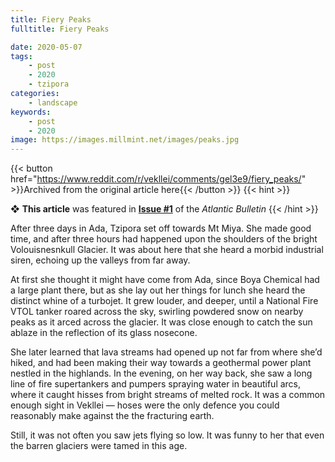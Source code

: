 ```yaml
---
title: Fiery Peaks
fulltitle: Fiery Peaks

date: 2020-05-07
tags:
    - post
    - 2020
    - tzipora
categories:
    - landscape
keywords:
    - post
    - 2020
image: https://images.millmint.net/images/peaks.jpg
---
```

{{< button href="https://www.reddit.com/r/vekllei/comments/gel3e9/fiery_peaks/" >}}Archived from the original article here{{< /button >}}
{{< hint >}}

❖ **This article** was featured in [**Issue #1**](/newsdesk/bulletin/2020/1) of the *Atlantic Bulletin*
{{< /hint >}}

After three days in Ada, Tzipora set off towards Mt Miya. She made good time, and after three hours had happened upon the shoulders of the bright Volouisnesnkull Glacier. It was about here that she heard a morbid industrial siren, echoing up the valleys from far away.

At first she thought it might have come from Ada, since Boya Chemical had a large plant there, but as she lay out her things for lunch she heard the distinct whine of a turbojet. It grew louder, and deeper, until a National Fire VTOL tanker roared across the sky, swirling powdered snow on nearby peaks as it arced across the glacier. It was close enough to catch the sun ablaze in the reflection of its glass nosecone.

She later learned that lava streams had opened up not far from where she’d hiked, and had been making their way towards a geothermal power plant nestled in the highlands. In the evening, on her way back, she saw a long line of fire supertankers and pumpers spraying water in beautiful arcs, where it caught hisses from bright streams of melted rock. It was a common enough sight in Vekllei — hoses were the only defence you could reasonably make against the the fracturing earth.

Still, it was not often you saw jets flying so low. It was funny to her that even the barren glaciers were tamed in this age.
